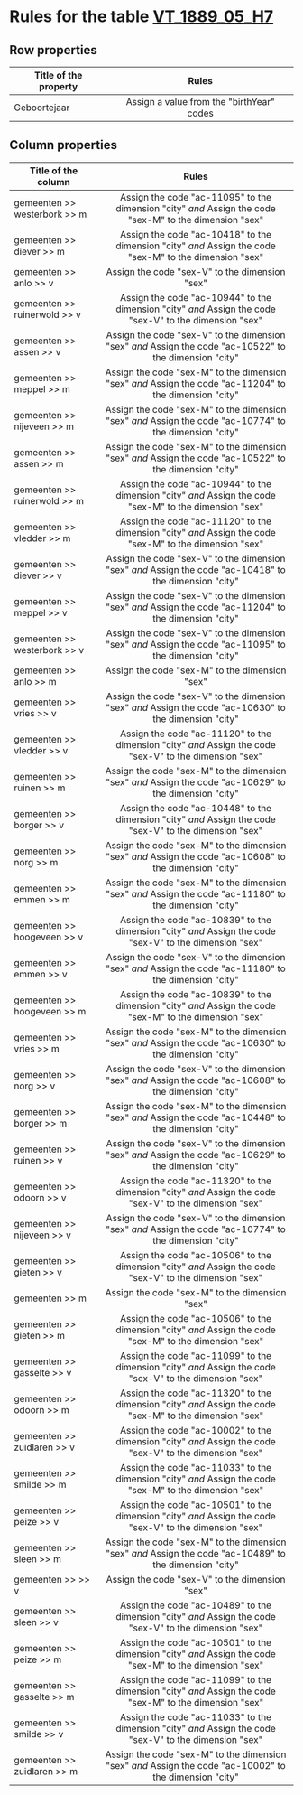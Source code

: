 # Rules for the table [VT_1889_05_H7](https://github.com/cgueret/DataDump/blob/master/xls-marked/VT_1889_05_H7_marked.xls?raw=true)
## Row properties
| Title of the property | Rules |
| --------------------- |:-----:|
| Geboortejaar | Assign a value from the "birthYear" codes |
## Column properties
| Title of the column | Rules |
| --------------------- |:-----:|
| gemeenten >> westerbork >> m | Assign the code "ac-11095" to the dimension "city" *and* Assign the code "sex-M" to the dimension "sex" |
| gemeenten >> diever >> m | Assign the code "ac-10418" to the dimension "city" *and* Assign the code "sex-M" to the dimension "sex" |
| gemeenten >> anlo >> v | Assign the code "sex-V" to the dimension "sex" |
| gemeenten >> ruinerwold >> v | Assign the code "ac-10944" to the dimension "city" *and* Assign the code "sex-V" to the dimension "sex" |
| gemeenten >> assen >> v | Assign the code "sex-V" to the dimension "sex" *and* Assign the code "ac-10522" to the dimension "city" |
| gemeenten >> meppel >> m | Assign the code "sex-M" to the dimension "sex" *and* Assign the code "ac-11204" to the dimension "city" |
| gemeenten >> nijeveen >> m | Assign the code "sex-M" to the dimension "sex" *and* Assign the code "ac-10774" to the dimension "city" |
| gemeenten >> assen >> m | Assign the code "sex-M" to the dimension "sex" *and* Assign the code "ac-10522" to the dimension "city" |
| gemeenten >> ruinerwold >> m | Assign the code "ac-10944" to the dimension "city" *and* Assign the code "sex-M" to the dimension "sex" |
| gemeenten >> vledder >> m | Assign the code "ac-11120" to the dimension "city" *and* Assign the code "sex-M" to the dimension "sex" |
| gemeenten >> diever >> v | Assign the code "sex-V" to the dimension "sex" *and* Assign the code "ac-10418" to the dimension "city" |
| gemeenten >> meppel >> v | Assign the code "sex-V" to the dimension "sex" *and* Assign the code "ac-11204" to the dimension "city" |
| gemeenten >> westerbork >> v | Assign the code "sex-V" to the dimension "sex" *and* Assign the code "ac-11095" to the dimension "city" |
| gemeenten >> anlo >> m | Assign the code "sex-M" to the dimension "sex" |
| gemeenten >> vries >> v | Assign the code "sex-V" to the dimension "sex" *and* Assign the code "ac-10630" to the dimension "city" |
| gemeenten >> vledder >> v | Assign the code "ac-11120" to the dimension "city" *and* Assign the code "sex-V" to the dimension "sex" |
| gemeenten >> ruinen >> m | Assign the code "sex-M" to the dimension "sex" *and* Assign the code "ac-10629" to the dimension "city" |
| gemeenten >> borger >> v | Assign the code "ac-10448" to the dimension "city" *and* Assign the code "sex-V" to the dimension "sex" |
| gemeenten >> norg >> m | Assign the code "sex-M" to the dimension "sex" *and* Assign the code "ac-10608" to the dimension "city" |
| gemeenten >> emmen >> m | Assign the code "sex-M" to the dimension "sex" *and* Assign the code "ac-11180" to the dimension "city" |
| gemeenten >> hoogeveen >> v | Assign the code "ac-10839" to the dimension "city" *and* Assign the code "sex-V" to the dimension "sex" |
| gemeenten >> emmen >> v | Assign the code "sex-V" to the dimension "sex" *and* Assign the code "ac-11180" to the dimension "city" |
| gemeenten >> hoogeveen >> m | Assign the code "ac-10839" to the dimension "city" *and* Assign the code "sex-M" to the dimension "sex" |
| gemeenten >> vries >> m | Assign the code "sex-M" to the dimension "sex" *and* Assign the code "ac-10630" to the dimension "city" |
| gemeenten >> norg >> v | Assign the code "sex-V" to the dimension "sex" *and* Assign the code "ac-10608" to the dimension "city" |
| gemeenten >> borger >> m | Assign the code "sex-M" to the dimension "sex" *and* Assign the code "ac-10448" to the dimension "city" |
| gemeenten >> ruinen >> v | Assign the code "sex-V" to the dimension "sex" *and* Assign the code "ac-10629" to the dimension "city" |
| gemeenten >> odoorn >> v | Assign the code "ac-11320" to the dimension "city" *and* Assign the code "sex-V" to the dimension "sex" |
| gemeenten >> nijeveen >> v | Assign the code "sex-V" to the dimension "sex" *and* Assign the code "ac-10774" to the dimension "city" |
| gemeenten >> gieten >> v | Assign the code "ac-10506" to the dimension "city" *and* Assign the code "sex-V" to the dimension "sex" |
| gemeenten >> m | Assign the code "sex-M" to the dimension "sex" |
| gemeenten >> gieten >> m | Assign the code "ac-10506" to the dimension "city" *and* Assign the code "sex-M" to the dimension "sex" |
| gemeenten >> gasselte >> v | Assign the code "ac-11099" to the dimension "city" *and* Assign the code "sex-V" to the dimension "sex" |
| gemeenten >> odoorn >> m | Assign the code "ac-11320" to the dimension "city" *and* Assign the code "sex-M" to the dimension "sex" |
| gemeenten >> zuidlaren >> v | Assign the code "ac-10002" to the dimension "city" *and* Assign the code "sex-V" to the dimension "sex" |
| gemeenten >> smilde >> m | Assign the code "ac-11033" to the dimension "city" *and* Assign the code "sex-M" to the dimension "sex" |
| gemeenten >> peize >> v | Assign the code "ac-10501" to the dimension "city" *and* Assign the code "sex-V" to the dimension "sex" |
| gemeenten >> sleen >> m | Assign the code "sex-M" to the dimension "sex" *and* Assign the code "ac-10489" to the dimension "city" |
| gemeenten >>  >> v | Assign the code "sex-V" to the dimension "sex" |
| gemeenten >> sleen >> v | Assign the code "ac-10489" to the dimension "city" *and* Assign the code "sex-V" to the dimension "sex" |
| gemeenten >> peize >> m | Assign the code "ac-10501" to the dimension "city" *and* Assign the code "sex-M" to the dimension "sex" |
| gemeenten >> gasselte >> m | Assign the code "ac-11099" to the dimension "city" *and* Assign the code "sex-M" to the dimension "sex" |
| gemeenten >> smilde >> v | Assign the code "ac-11033" to the dimension "city" *and* Assign the code "sex-V" to the dimension "sex" |
| gemeenten >> zuidlaren >> m | Assign the code "sex-M" to the dimension "sex" *and* Assign the code "ac-10002" to the dimension "city" |

